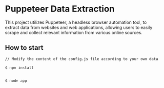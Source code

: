 # Puppeteer Data Extraction

This project utilizes Puppeteer, a headless browser automation tool, to extract data from websites and web applications, allowing users to easily scrape and collect relevant information from various online sources.

## How to start

```bash 
// Modify the content of the config.js file according to your own data.

$ npm install


$ node app
```